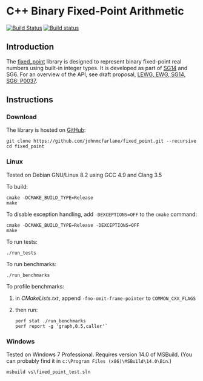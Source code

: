 # C++ Binary Fixed-Point Arithmetic

[![Build Status](https://travis-ci.org/johnmcfarlane/fixed_point.svg)](https://travis-ci.org/johnmcfarlane/fixed_point)
[![Build status](https://ci.appveyor.com/api/projects/status/u8gvlnbi8puo2eee?svg=true)](https://ci.appveyor.com/project/johnmcfarlane/fixed-point)

## Introduction

The [fixed_point](https://github.com/johnmcfarlane/fixed_point)
library is designed to represent binary fixed-point real numbers using
built-in integer types. It is developed as part of
[SG14](https://groups.google.com/a/isocpp.org/forum/#!forum/sg14) and
SG6.
For an overview of the API, see draft proposal,
[LEWG, EWG, SG14, SG6: P0037](http://johnmcfarlane.github.io/fixed_point/docs/papers/p0037.html).

## Instructions

### Download

The library is hosted on [GitHub](https://github.com/):

    git clone https://github.com/johnmcfarlane/fixed_point.git --recursive
    cd fixed_point

### Linux

Tested on Debian GNU/Linux 8.2 using GCC 4.9 and Clang 3.5

To build:

    cmake -DCMAKE_BUILD_TYPE=Release
    make

To disable exception handling, add `-DEXCEPTIONS=OFF` to the `cmake` command:

    cmake -DCMAKE_BUILD_TYPE=Release -DEXCEPTIONS=OFF
    make

To run tests:

    ./run_tests

To run benchmarks:

    ./run_benchmarks

To profile benchmarks:

1. in *CMakeLists.txt*, append `-fno-omit-frame-pointer` to `COMMON_CXX_FLAGS`

2. then run:
   ```
   perf stat ./run_benchmarks
   perf report -g 'graph,0.5,caller'`
   ```

### Windows

Tested on Windows 7 Professional. Requires version 14.0 of MSBuild. (You can probably find it in `c:\Program Files (x86)\MSBuild\14.0\Bin`.)

    msbuild vs\fixed_point_test.sln
